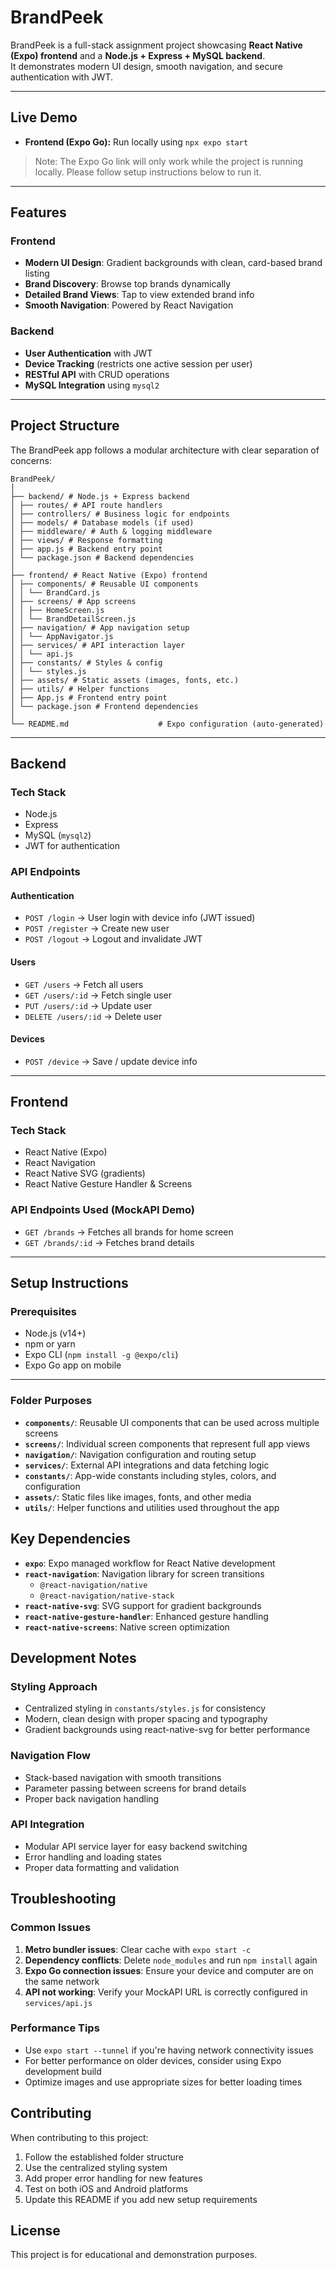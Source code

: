 # BrandPeek

BrandPeek is a full-stack assignment project showcasing **React Native (Expo) frontend** and a **Node.js + Express + MySQL backend**.  
It demonstrates modern UI design, smooth navigation, and secure authentication with JWT.

---

## Live Demo

- **Frontend (Expo Go):** Run locally using `npx expo start`

> Note: The Expo Go link will only work while the project is running locally. Please follow setup instructions below to run it.

---

## Features

### Frontend
- **Modern UI Design**: Gradient backgrounds with clean, card-based brand listing  
- **Brand Discovery**: Browse top brands dynamically  
- **Detailed Brand Views**: Tap to view extended brand info  
- **Smooth Navigation**: Powered by React Navigation  

### Backend
- **User Authentication** with JWT  
- **Device Tracking** (restricts one active session per user)  
- **RESTful API** with CRUD operations  
- **MySQL Integration** using `mysql2`  

---

## Project Structure



The BrandPeek app follows a modular architecture with clear separation of concerns:

```
BrandPeek/
│
├── backend/ # Node.js + Express backend
│ ├── routes/ # API route handlers
│ ├── controllers/ # Business logic for endpoints
│ ├── models/ # Database models (if used)
│ ├── middleware/ # Auth & logging middleware
│ ├── views/ # Response formatting
│ ├── app.js # Backend entry point
│ └── package.json # Backend dependencies
│
├── frontend/ # React Native (Expo) frontend
│ ├── components/ # Reusable UI components
│ │ └── BrandCard.js
│ ├── screens/ # App screens
│ │ ├── HomeScreen.js
│ │ └── BrandDetailScreen.js
│ ├── navigation/ # App navigation setup
│ │ └── AppNavigator.js
│ ├── services/ # API interaction layer
│ │ └── api.js
│ ├── constants/ # Styles & config
│ │ └── styles.js
│ ├── assets/ # Static assets (images, fonts, etc.)
│ ├── utils/ # Helper functions
│ ├── App.js # Frontend entry point
│ └── package.json # Frontend dependencies
│
└── README.md                    # Expo configuration (auto-generated)
```
---

## Backend

### Tech Stack
- Node.js
- Express
- MySQL (`mysql2`)
- JWT for authentication

### API Endpoints

#### Authentication
- `POST /login` → User login with device info (JWT issued)  
- `POST /register` → Create new user  
- `POST /logout` → Logout and invalidate JWT  

#### Users
- `GET /users` → Fetch all users  
- `GET /users/:id` → Fetch single user  
- `PUT /users/:id` → Update user  
- `DELETE /users/:id` → Delete user  

#### Devices
- `POST /device` → Save / update device info  

---

## Frontend

### Tech Stack
- React Native (Expo)
- React Navigation
- React Native SVG (gradients)
- React Native Gesture Handler & Screens

### API Endpoints Used (MockAPI Demo)
- `GET /brands` → Fetches all brands for home screen  
- `GET /brands/:id` → Fetches brand details  

---

## Setup Instructions

### Prerequisites
- Node.js (v14+)  
- npm or yarn  
- Expo CLI (`npm install -g @expo/cli`)  
- Expo Go app on mobile  

---


   
### Folder Purposes

- **`components/`**: Reusable UI components that can be used across multiple screens
- **`screens/`**: Individual screen components that represent full app views
- **`navigation/`**: Navigation configuration and routing setup
- **`services/`**: External API integrations and data fetching logic
- **`constants/`**: App-wide constants including styles, colors, and configuration
- **`assets/`**: Static files like images, fonts, and other media
- **`utils/`**: Helper functions and utilities used throughout the app

## Key Dependencies

- **`expo`**: Expo managed workflow for React Native development
- **`react-navigation`**: Navigation library for screen transitions
  - `@react-navigation/native`
  - `@react-navigation/native-stack`
- **`react-native-svg`**: SVG support for gradient backgrounds
- **`react-native-gesture-handler`**: Enhanced gesture handling
- **`react-native-screens`**: Native screen optimization

## Development Notes

### Styling Approach
- Centralized styling in `constants/styles.js` for consistency
- Modern, clean design with proper spacing and typography
- Gradient backgrounds using react-native-svg for better performance

### Navigation Flow
- Stack-based navigation with smooth transitions
- Parameter passing between screens for brand details
- Proper back navigation handling

### API Integration
- Modular API service layer for easy backend switching
- Error handling and loading states
- Proper data formatting and validation

## Troubleshooting

### Common Issues

1. **Metro bundler issues**: Clear cache with `expo start -c`
2. **Dependency conflicts**: Delete `node_modules` and run `npm install` again
3. **Expo Go connection issues**: Ensure your device and computer are on the same network
4. **API not working**: Verify your MockAPI URL is correctly configured in `services/api.js`

### Performance Tips

- Use `expo start --tunnel` if you're having network connectivity issues
- For better performance on older devices, consider using Expo development build
- Optimize images and use appropriate sizes for better loading times

## Contributing

When contributing to this project:

1. Follow the established folder structure
2. Use the centralized styling system
3. Add proper error handling for new features
4. Test on both iOS and Android platforms
5. Update this README if you add new setup requirements

## License

This project is for educational and demonstration purposes.
